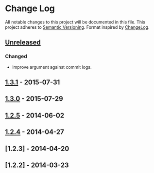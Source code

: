 # Change Log
All notable changes to this project will be documented in this file.
This project adheres to [Semantic Versioning](http://semver.org/).
Format inspired by [ChangeLog](http://keepachangelog.com).

<!---
Each section should include a header with one of these titles: Added, Changed, Fixed, Removed. 
All items pertaining to that header will be listed out in a list using hyphens.

Added would be to define new features.
Changed would be to define features that have changed or be updated.
Fixed would be for any defects that were fixed.
Removed would be for any features that were removed.
--->

## [Unreleased][unreleased]
### Changed
- Improve argument against commit logs.

## [1.3.1] - 2015-07-31

## [1.3.0] - 2015-07-29

## [1.2.5] - 2014-06-02

## [1.2.4] - 2014-04-27

## [1.2.3] - 2014-04-20

## [1.2.2] - 2014-03-23

[unreleased]: https://github.com/jive/iOS-JiveOne/compare/1.3.1...HEAD
[1.3.1]: https://github.com/jive/iOS-JiveOne/compare/1.3.0...1.3.1
[1.3.0]: https://github.com/jive/iOS-JiveOne/compare/1.2.5(150602)...1.3.0
[1.2.5]: https://github.com/jive/iOS-JiveOne/compare/1.2.4(150427)...1.2.5(150602)
[1.2.4]: https://github.com/jive/iOS-JiveOne/compare/1.2.3(150420)...1.2.4(150427)
<!---
[0.0.7]: https://github.com/olivierlacan/keep-a-changelog/compare/v0.0.6...v0.0.7
[0.0.6]: https://github.com/olivierlacan/keep-a-changelog/compare/v0.0.5...v0.0.6
[0.0.5]: https://github.com/olivierlacan/keep-a-changelog/compare/v0.0.4...v0.0.5
[0.0.4]: https://github.com/olivierlacan/keep-a-changelog/compare/v0.0.3...v0.0.4
[0.0.3]: https://github.com/olivierlacan/keep-a-changelog/compare/v0.0.2...v0.0.3
[0.0.2]: https://github.com/olivierlacan/keep-a-changelog/compare/v0.0.1...v0.0.2
-->
